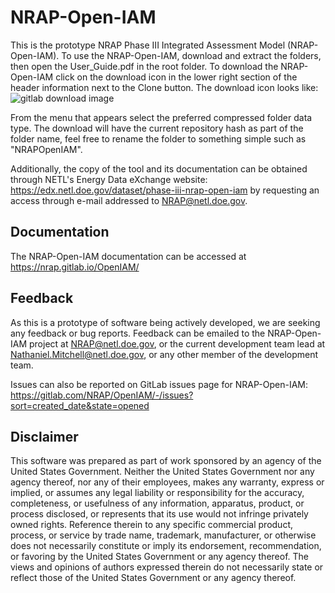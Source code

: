 NRAP-Open-IAM
=============
This is the prototype NRAP Phase III Integrated Assessment Model (NRAP-Open-IAM).
To use the NRAP-Open-IAM, download and extract the folders, then open
the User_Guide.pdf in the root folder.  To download the NRAP-Open-IAM click on
the download icon in the lower right section of the header information
next to the Clone button.
The download icon looks like: ![gitlab download image](https://gitlab.com/NRAP/OpenIAM/-/wikis/uploads/ec2d7d5cb2b0c45d5b61e69acccfc8cc/download_icon.PNG)

From the menu that appears select the preferred compressed folder
data type. The download will have the current repository hash as part of the
folder name, feel free to rename the folder to something simple
such as "NRAPOpenIAM".

Additionally, the copy of the tool and its documentation can be obtained through
NETL's Energy Data eXchange website: https://edx.netl.doe.gov/dataset/phase-iii-nrap-open-iam
by requesting an access through e-mail addressed to NRAP@netl.doe.gov.

Documentation
-------------
The NRAP-Open-IAM documentation can be accessed at https://nrap.gitlab.io/OpenIAM/

Feedback
---------
As this is a prototype of software being actively developed, we
are seeking any feedback or bug reports. Feedback can be emailed to the
NRAP-Open-IAM project at NRAP@netl.doe.gov, or the current development team lead
at Nathaniel.Mitchell@netl.doe.gov, or any other member of the development team.

Issues can also be reported on GitLab issues page for NRAP-Open-IAM:
https://gitlab.com/NRAP/OpenIAM/-/issues?sort=created_date&state=opened

Disclaimer
-----------
This software was prepared as part of work sponsored by an agency
of the United States Government. Neither the United States Government
nor any agency thereof, nor any of their employees, makes any warranty,
express or implied, or assumes any legal liability or responsibility
for the accuracy, completeness, or usefulness of any information,
apparatus, product, or process disclosed, or represents that its use
would not infringe privately owned rights. Reference therein to any
specific commercial product, process, or service by trade name,
trademark, manufacturer, or otherwise does not necessarily constitute
or imply its endorsement, recommendation, or favoring by the United
States Government or any agency thereof. The views and opinions of
authors expressed therein do not necessarily state or reflect those
of the United States Government or any agency thereof.
